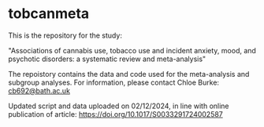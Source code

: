 # tobcanmeta

This is the repository for the study: 

"Associations of cannabis use, tobacco use and incident anxiety, mood, and psychotic disorders: a systematic review and meta-analysis"

The repoistory contains the data and code used for the meta-analysis and subgroup analyses. For information, please contact Chloe Burke: cb692@bath.ac.uk 

Updated script and data uploaded on 02/12/2024, in line with online publication of article: https://doi.org/10.1017/S0033291724002587
